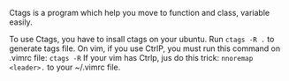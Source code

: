 Ctags is a program which help you move to function and class, variable easily.

To use Ctags, you have to insall ctags on your ubuntu.
Run ```ctags -R .``` to generate tags file.
On vim, if you use CtrlP, you must run this command on .vimrc file:
```ctags -R```
If your vim has Ctrlp, jus do this trick: ```nnoremap <leader>.``` to your
~/.vimrc file.

